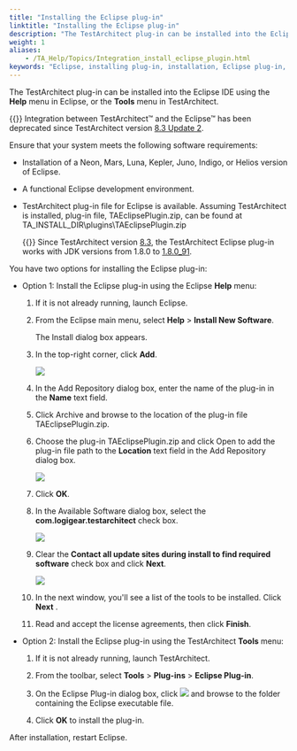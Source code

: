 ```yaml
--- 
title: "Installing the Eclipse plug-in"
linktitle: "Installing the Eclipse plug-in"
description: "The TestArchitect plug-in can be installed into the Eclipse IDE using the Help menu in Eclipse, or the Tools menu in TestArchitect."
weight: 1
aliases: 
    - /TA_Help/Topics/Integration_install_eclipse_plugin.html
keywords: "Eclipse, installing plug-in, installation, Eclipse plug-in, plug-in, installing, Eclipse"
---
```


The TestArchitect plug-in can be installed into the Eclipse IDE using the **Help** menu in Eclipse, or the **Tools** menu in TestArchitect.

{{<restriction>}} Integration between TestArchitect™ and the Eclipse™ has been deprecated since TestArchitect version [8.3 Update 2](/user-guide/version-history/features-added-to-testarchitect-8-3-update-2/).

Ensure that your system meets the following software requirements:

-   Installation of a Neon, Mars, Luna, Kepler, Juno, Indigo, or Helios version of Eclipse.
-   A functional Eclipse development environment.
-   TestArchitect plug-in file for Eclipse is available. Assuming TestArchitect is installed, plug-in file, TAEclipsePlugin.zip, can be found at TA\_INSTALL\_DIR\\plugins\\TAEclipsePlugin.zip

    {{<important>}} Since TestArchitect version [8.3](/user-guide/version-history/features-added-to-testarchitect-8-3/windows), the TestArchitect Eclipse plug-in works with JDK versions from 1.8.0 to [1.8.0\_91](http://www.oracle.com/technetwork/java/javase/8u91-relnotes-2949462.html).


You have two options for installing the Eclipse plug-in:

-   Option 1: Install the Eclipse plug-in using the Eclipse **Help** menu:

    1.  If it is not already running, launch Eclipse.

    2.  From the Eclipse main menu, select **Help** \> **Install New Software**.

        The Install dialog box appears.

    3.  In the top-right corner, click **Add**.

        ![](/images/TA_Help/Images/Install_dlg_Eclipse.png)

    4.  In the Add Repository dialog box, enter the name of the plug-in in the **Name** text field.

    5.  Click Archive and browse to the location of the plug-in file TAEclipsePlugin.zip.

    6.  Choose the plug-in TAEclipsePlugin.zip and click Open to add the plug-in file path to the **Location** text field in the Add Repository dialog box.

        ![](/images/TA_Help/Images/Ok_repository_plugin.png)

    7.  Click **OK**.

    8.  In the Available Software dialog box, select the **com.logigear.testarchitect** check box.

        ![](/images/TA_Help/Images/Available_software_dlg_1.png)

    9.  Clear the **Contact all update sites during install to find required software** check box and click **Next**.

        ![](/images/TA_Help/Images/Available_software_dlg_2.png)

    10. In the next window, you'll see a list of the tools to be installed. Click **Next** .

    11. Read and accept the license agreements, then click **Finish**.

-   Option 2: Install the Eclipse plug-in using the TestArchitect **Tools** menu:

    1.  If it is not already running, launch TestArchitect.

    2.  From the toolbar, select **Tools** \> **Plug-ins** \> **Eclipse Plug-in**.

    3.  On the Eclipse Plug-in dialog box, click ![](/images/TA_Help/Images/btn.browse-ellipsis.01.png) and browse to the folder containing the Eclipse executable file.

    4.  Click **OK** to install the plug-in.


After installation, restart Eclipse.


